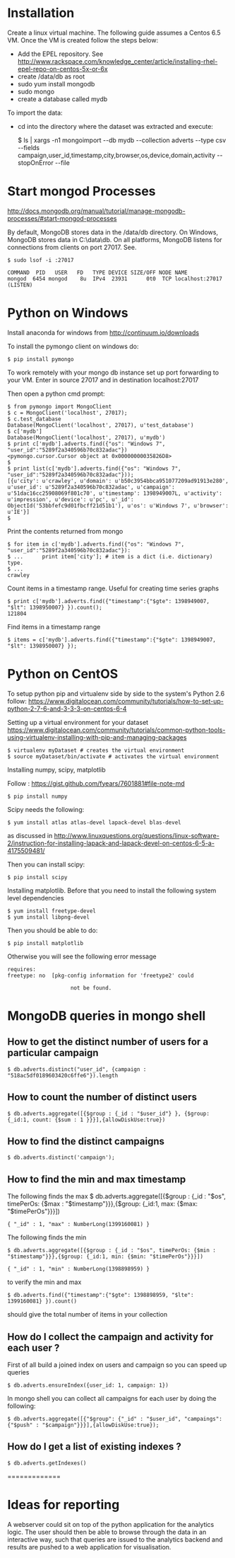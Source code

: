 # Installation
Create a linux virtual machine. The following guide assumes a Centos 6.5 VM.
Once the VM is created follow the steps below:
- Add the EPEL repository. See http://www.rackspace.com/knowledge_center/article/installing-rhel-epel-repo-on-centos-5x-or-6x
- create /data/db as root
- sudo yum install mongodb
- sudo mongo
- create a database called mydb

To import the data:
- cd into the directory where the dataset was extracted and execute:

    $ ls | xargs -n1 mongoimport --db mydb --collection adverts --type csv --fields campaign,user_id,timestamp,city,browser,os,device,domain,activity  --stopOnError --file

# Start mongod Processes 

http://docs.mongodb.org/manual/tutorial/manage-mongodb-processes/#start-mongod-processes

By default, MongoDB stores data in the /data/db directory. On Windows, MongoDB stores data in C:\data\db. On all platforms, MongoDB listens for connections from clients on port 27017.
See.
    
    $ sudo lsof -i :27017

	COMMAND  PID   USER   FD   TYPE DEVICE SIZE/OFF NODE NAME
	mongod  6454 mongod    8u  IPv4  23931      0t0  TCP localhost:27017 (LISTEN)

# Python on Windows
Install anaconda for windows from
http://continuum.io/downloads

To install the pymongo client on windows do:

	$ pip install pymongo

To work remotely with your mongo db instance set up port forwarding to your VM. Enter in source 27017 and in destination localhost:27017

Then open a python cmd prompt:

	$ from pymongo import MongoClient
	$ c = MongoClient('localhost', 27017);
	$ c.test_database
    Database(MongoClient('localhost', 27017), u'test_database')
	$ c['mydb']
    Database(MongoClient('localhost', 27017), u'mydb')
	$ print c['mydb'].adverts.find({"os": "Windows 7", "user_id":"5289f2a340596b70c832adac"})
    <pymongo.cursor.Cursor object at 0x00000000035826D8>
	$ 
	$ print list(c['mydb'].adverts.find({"os": "Windows 7", "user_id":"5289f2a340596b70c832adac"}));
    [{u'city': u'crawley', u'domain': u'b50c3954bbca951077209ad91913e280', u'user_id': u'5289f2a340596b70c832adac', u'campaign': u'51dac16cc25908069f801c70', u'timestamp': 1398949007L, u'activity': u'impression', u'device': u'pc', u'_id': ObjectId('53bbfefc9d01fbcff21d51b1'), u'os': u'Windows 7', u'browser': u'IE'}]
	$ 

Print the contents returned from mongo

	$ for item in c['mydb'].adverts.find({"os": "Windows 7", "user_id":"5289f2a340596b70c832adac"}):
	$ ...      print item['city']; # item is a dict (i.e. dictionary) type. 
	$ ...
	crawley

Count items in a timestamp range. Useful for creating time series graphs

	$ print c['mydb'].adverts.find({"timestamp":{"$gte": 1398949007, "$lt": 1398950007} }).count();
    121804

Find items in a timestamp range

	$ items = c['mydb'].adverts.find({"timestamp":{"$gte": 1398949007, "$lt": 1398950007} });


# Python on CentOS
To setup python pip and virtualenv side by side to the system's Python 2.6 follow:
https://www.digitalocean.com/community/tutorials/how-to-set-up-python-2-7-6-and-3-3-3-on-centos-6-4

Setting up a virtual environment for your dataset
https://www.digitalocean.com/community/tutorials/common-python-tools-using-virtualenv-installing-with-pip-and-managing-packages

    $ virtualenv myDataset # creates the virtual environment
    $ source myDataset/bin/activate # activates the virtual environment

Installing numpy, scipy, matplotlib

Follow : https://gist.github.com/fyears/7601881#file-note-md

    $ pip install numpy

Scipy needs the following:

    $ yum install atlas atlas-devel lapack-devel blas-devel
    
as discussed in http://www.linuxquestions.org/questions/linux-software-2/instruction-for-installing-lapack-and-lapack-devel-on-centos-6-5-a-4175509481/

Then you can install scipy:

    $ pip install scipy


Installing matplotlib. Before that you need to install the following system level dependencies 

    $ yum install freetype-devel
    $ yum install libpng-devel

Then you should be able to do:

    $ pip install matplotlib
Otherwise you will see the following error message

    requires:
    freetype: no  [pkg-config information for 'freetype2' could

                        not be found.

# MongoDB queries in mongo shell

## How to get the distinct number of users for a particular campaign

    $ db.adverts.distinct("user_id", {campaign : "518ac5df0189603420c6ffe6"}).length

## How to count the number of distinct users 

    $ db.adverts.aggregate([{$group : {_id : "$user_id"} }, {$group: {_id:1, count: {$sum : 1 }}}],{allowDiskUse:true})

## How to find the distinct campaigns

    $ db.adverts.distinct('campaign');

## How to find the min and max timestamp

The following finds the max
    $ db.adverts.aggregate([{$group : {_id : "$os", timePerOs: {$max : "$timestamp"}}},{$group: {_id:1, max: {$max: "$timePerOs"}}}])

    { "_id" : 1, "max" : NumberLong(1399160081) }

The following finds the min

    $ db.adverts.aggregate([{$group : {_id : "$os", timePerOs: {$min : "$timestamp"}}},{$group: {_id:1, min: {$min: "$timePerOs"}}}])

    { "_id" : 1, "min" : NumberLong(1398898959) }

to verify the min and max 

    $ db.adverts.find({"timestamp":{"$gte": 1398898959, "$lte": 1399160081} }).count()
    
should give the total number of items in your collection

## How do I collect the campaign and activity for each user ?

First of all build a joined index on users and campaign so you can speed up queries

    $ db.adverts.ensureIndex({user_id: 1, campaign: 1})

In mongo shell you can collect all campaigns for each user by doing the following:

    $ db.adverts.aggregate([{"$group": {"_id" : "$user_id", "campaings": {"$push" : "$campaign"}}}],{allowDiskUse:true});


## How do I get a list of existing indexes ?

    $ db.adverts.getIndexes()


=============

# Ideas for reporting

A webserver could sit on top of the python application for the analytics logic. The user should then be able to browse through the data in an interactive way, such that queries are issued to the analytics backend and results are pushed to a web application for visualisation.

